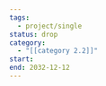 ```yaml
---
tags:
  - project/single
status: drop
category:
  - "[[category 2.2]]"
start: 
end: 2032-12-12
---
```

